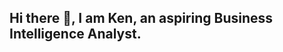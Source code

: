 ## Hi there 👋, I am Ken, an aspiring Business Intelligence Analyst.

<!--
**kford1091/kford1091** is a ✨ _special_ ✨ repository because its `README.md` (this file) appears on your GitHub profile.

<p>Currently, I am a Facilities Manager and Tripleten student aspiring to be Business Intelligence Analyst professional.  My experience spans in cybersecurity, IT, and operational leadership. Known for pivoting across industries while consistently leveraging data to drive insight and decision-making. Skilled in data analysis, risk assessment, and translating complex findings into clear business value. Seeking to apply a proven ability to adapt, analyze, and communicate in a Business Intelligence Analyst role.</p>

Here are some ideas to get you started:

- 🔭 I’m currently working on obtaining knowledge and skills to become a Business Intelligence Analyst through the Tripleten bootcamp.
- 🌱 I’m currently learning about data analytics, data visualization utilizing tools such as Google Spreadsheets, SQL Postgre, Tableau, and Power BI.
- 👯 I’m looking to collaborate on data-driven projects that will provide accurate information to help organizations to make business decisions.    
- 🤔 I’m looking for help with changing career
- 💬 Ask me about ...
- 📫 How to reach me: ...
- 😄 Pronouns: ...
- ⚡ Fun fact: ...
-->
